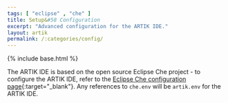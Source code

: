 ```yaml
---
tags: [ "eclipse" , "che" ]
title: Setup&#58 Configuration
excerpt: "Advanced configuration for the ARTIK IDE."
layout: artik
permalink: /:categories/config/
---
```

{% include base.html %}

The ARTIK IDE is based on the open source Eclipse Che project - to configure the ARTIK IDE, refer to the [Eclipse Che configuration page]({{base}}{{site.links["setup-configuration"]}}#docker){:target="_blank"}. Any references to `che.env` will be `artik.env` for the ARTIK IDE.
